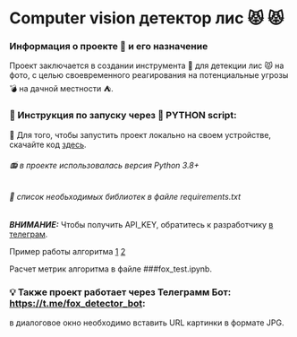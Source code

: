 # Computer vision детектор лис :pouting_cat: :pouting_cat:

### Информация о проекте :bookmark: и его назначение
Проект заключается в создании инструмента :wrench: для детекции лис :pouting_cat: на фото, с целью своевременного реагирования на потенциальные угрозы  :bomb: на дачной местности :tent:.

### :blue_book: Инструкция по запуску через :floppy_disk: PYTHON script:
:checkered_flag: Для того, чтобы запустить проект локально на своем устройстве, скачайте код <a href=https://github.com/Alik90210/fox_detection/blob/main/fox_detect_v1.py>здесь</a>.
###### :radio:  в проекте использовалась версия Python 3.8+
###### :page_facing_up: список необьходимых библиотек в файле requirements.txt
***ВНИМАНИЕ:*** Чтобы получить API_KEY, обратитесь к разработчику <a href=https://t.me/N9021010>в телеграм</a>.

Пример работы алгоритма <a href='https://github.com/Alik90210/fox_detection/blob/main/photo_2023-12-25_15-18-23%20(2).jpg?raw=true'>1</a>
<a href='https://github.com/Alik90210/fox_detection/blob/main/photo_2023-12-25_15-18-23.jpg?raw=true'> 2 </a>

Расчет метрик алгоритма в файле ###fox_test.ipynb.

### :bulb: Также проект работает через Телеграмм Бот: https://t.me/fox_detector_bot:
в диалоговое окно необходимо вставить URL картинки в формате JPG.



